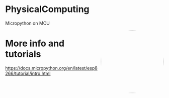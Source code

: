 # PhysicalComputing
Micropython on MCU

<a href="url"><img align="right" src="https://miro.medium.com/max/640/1*_njOfsxdlJnWU45tM45ahg.png" height="auto" width="200" style="border-radius:50%"></a>

# More info and tutorials
<https://docs.micropython.org/en/latest/esp8266/tutorial/intro.html>
